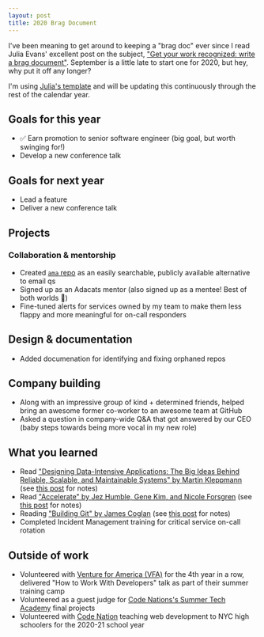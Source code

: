```yaml
---
layout: post
title: 2020 Brag Document
---
```


I've been meaning to get around to keeping a "brag doc" ever since I read Julia Evans' excellent post on the subject, ["Get your work recognized: write a brag document"](https://jvns.ca/blog/brag-documents). September is a little late to start one for 2020, but hey, why put it off any longer?

I'm using [Julia's template](https://jvns.ca/blog/brag-documents/#template) and will be updating this continuously through the rest of the calendar year.


## Goals for this year

<!--
List your major goals here! Sharing your goals with your manager & coworkers is really nice because it helps them see how they can support you in accomplishing those goals!
-->

- ✅ Earn promotion to senior software engineer (big goal, but worth swinging for!)
- Develop a new conference talk

## Goals for next year

<!--
If it's getting towards the end of the year, maybe start writing down what you think your goals for next year might be.
-->

- Lead a feature
- Deliver a new conference talk

## Projects

<!--
For each one, go through:

- What your contributions were (did you come up with the design? Which components did you build? Was there some useful insight like "wait, we can cut scope and do what we want by doing way less work" that you came up with?)
- The impact of the project - who was it for? Are there numbers you can attach to it? (saved X dollars? shipped new feature that has helped sell Y big deals? Improved performance by X%? Used by X internal users every day?). Did it support some important non-numeric company goal (required to pass an audit? helped retain an important user?)

Remember: don't forget to explain what the results of you work actually were! It's often important to go back a few months later and fill in what actually happened after you launched the project.
-->

### Collaboration & mentorship

<!--
Examples of things in this category:

- Helping others in an area you're an expert in (like "other engineers regularly ask me for one-off help solving weird bugs in their CSS" or "quoting from the C standard at just the right moment")
- Mentoring interns / helping new team members get started
- Writing really clear emails/meeting notes
- Foundational code that other people built on top of
- Improving monitoring / dashboards / on call
- Any code review that you spent a particularly long time on / that you think was especially important
- Important questions you answered ("helped Risha from OTHER_TEAM with a lot of questions related to Y")
- Mentoring someone on a project ("gave Ben advice from time to time on leading his first big project")
- Giving an internal talk or workshop
-->

- Created [`ama` repo](https://github.com/ktravers/ama) as an easily searchable, publicly available alternative to email qs
- Signed up as an Adacats mentor (also signed up as a mentee! Best of both worlds 🙌)
- Fine-tuned alerts for services owned by my team to make them less flappy and more meaningful for on-call responders


## Design & documentation

<!--
List design docs & documentation that you worked on

Design docs: I usually just say "wrote design for X" or "reviewed design for X"

Documentation: maybe briefly explain the goal behind this documentation (for example "we were getting a lot of questions about X, so I documented it and now we can answer the questions more quickly")
-->

- Added documenation for identifying and fixing orphaned repos

## Company building

<!--
This is a category we have at work - it basically means "things you did to help the company overall, not just your project / team". Some things that go in here:

- Going above & beyond with interviewing or recruiting (doing campus recruiting, etc)
- Improving important processes, like the interview process or writing better onboarding materials
-->

- Along with an impressive group of kind + determined friends, helped bring an awesome former co-worker to an awesome team at GitHub
- Asked a question in company-wide Q&A that got answered by our CEO (baby steps towards being more vocal in my new role)

## What you learned

<!--
Try listing important things you learned or skills you've acquired recently! Some examples of skills you might be learning or improving:

- how to do performance analysis & make code run faster
internals of an important piece of software (like the JVM or Postgres or Linux)
- how to use a library (like React)
- how to use an important tool (like the command line or Firefox dev tools)
- about a specific area of programming (like localization or timezones)
- an area like product management / UX design
- how to write a clear design doc
- a new programming language

It's really easy to lose track of what skills you're learning, and usually when I reflect on this I realize I learned a lot more than I thought and also notice things that I'm not learning that I wish I was.
-->

- Read ["Designing Data-Intensive Applications: The Big Ideas Behind Reliable, Scalable, and Maintainable Systems" by Martin Kleppmann](https://learning.oreilly.com/library/view/designing-data-intensive-applications/9781491903063/) (see [this post](https://kate-travers.com/posts/designing-data-intensive-applications) for notes)
- Read ["Accelerate" by Jez Humble, Gene Kim, and Nicole Forsgren](https://learning.oreilly.com/library/view/accelerate/9781457191435/) (see [this post](https://kate-travers.com/posts/accelerate-book-club) for notes)
- Reading ["Building Git" by James Coglan](https://shop.jcoglan.com/building-git/) (see [this post](https://kate-travers.com/posts/building-git) for notes)
- Completed Incident Management training for critical service on-call rotation


## Outside of work

<!--
It's also often useful to track accomplishments outside of work, like:

- blog posts
- talks/panels
- open source work
- Industry recognition
-->

- Volunteered with [Venture for America (VFA)](https://ventureforamerica.org/) for the 4th year in a row, delivered "How to Work With Developers" talk as part of their summer training camp
- Volunteered as a guest judge for [Code Nations's Summer Tech Academy](https://codenation.org/spring-tech-academy/) final projects
- Volunteered with [Code Nation](https://codenation.org/volunteers/) teaching web development to NYC high schoolers for the 2020-21 school year
